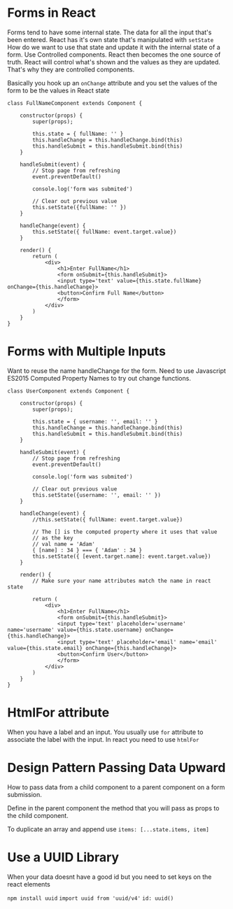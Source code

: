 # Forms in React

Forms tend to have some internal state. The data for all the input that's been entered. React has it's own state that's manipulated with `setState`  How do we want to use that state and update it with the internal state of a form. Use Controlled components. React then becomes the one source of truth. React will control what's shown and the values as they are updated. That's why they are controlled components.

Basically you hook up an `onChange` attribute and you set the values of the form to be the values in React state

```
class FullNameComponent extends Component {

    constructor(props) {
        super(props);

        this.state = { fullName: '' }
        this.handleChange = this.handleChange.bind(this)
        this.handleSubmit = this.handleSubmit.bind(this)
    }

    handleSubmit(event) {
        // Stop page from refreshing
        event.preventDefault()

        console.log('form was submited')

        // Clear out previous value
        this.setState({fullName: '' })
    }

    handleChange(event) {
        this.setState({ fullName: event.target.value})
    }

    render() {
        return (
            <div>
                <h1>Enter FullName</h1>
                <form onSubmit={this.handleSubmit}>
                <input type='text' value={this.state.fullName} onChange={this.handleChange}>
                <button>Confirm Full Name</button>
                </form>
            </div>
        )
    }
}
```

# Forms with Multiple Inputs

Want to reuse the name handleChange for the form. Need to use Javascript ES2015 Computed Property Names to try out change functions.


```
class UserComponent extends Component {

    constructor(props) {
        super(props);

        this.state = { username: '', email: '' }
        this.handleChange = this.handleChange.bind(this)
        this.handleSubmit = this.handleSubmit.bind(this)
    }

    handleSubmit(event) {
        // Stop page from refreshing
        event.preventDefault()

        console.log('form was submited')
        
        // Clear out previous value
        this.setState({username: '', email: '' })
    }

    handleChange(event) {
        //this.setState({ fullName: event.target.value})

        // The [] is the computed property where it uses that value
        // as the key
        // val name = 'Adam'
        { [name] : 34 } === { 'Adam' : 34 }
        this.setState({ [event.target.name]: event.target.value})
    }

    render() {
        // Make sure your name attributes match the name in react state

        return (
            <div>
                <h1>Enter FullName</h1>
                <form onSubmit={this.handleSubmit}>
                <input type='text' placeholder='username' name='username' value={this.state.username} onChange={this.handleChange}>
                <input type='text' placeholder='email' name='email' value={this.state.email} onChange={this.handleChange}>
                <button>Confirm User</button>
                </form>
            </div>
        )
    }
}

```

# HtmlFor attribute

When you have a label and an input. You usually use `for` attribute to associate the label with the input. In react you need to use `htmlFor`

# Design Pattern Passing Data Upward

How to pass data from a child component to a parent component on a form submission.

Define in the parent component the method that you will pass as props to the child component.

To duplicate an array and append use `items: [...state.items, item]`

# Use a UUID Library

When your data doesnt have a good id but you need to set keys on the react elements

`npm install uuid`
`import uuid from 'uuid/v4'`
`id: uuid()`